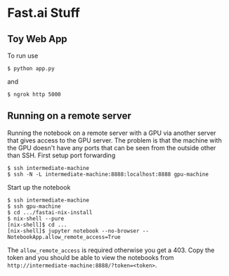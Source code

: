 # Fast.ai Stuff

## Toy Web App

To run use

    $ python app.py

and

    $ ngrok http 5000

## Running on a remote server

Running the notebook on a remote server with a GPU via another server
that gives access to the GPU server. The problem is that the machine
with the GPU doesn't have any ports that can be seen from the outside
other than SSH. First setup port forwarding

    $ ssh intermediate-machine
    $ ssh -N -L intermediate-machine:8888:localhost:8888 gpu-machine

Start up the notebook

    $ ssh intermediate-machine
    $ ssh gpu-machine
    $ cd .../fastai-nix-install
    $ nix-shell --pure
    [nix-shell]$ cd ...
    [nix-shell]$ jupyter notebook --no-browser --NotebookApp.allow_remote_access=True

The `allow_remote_access` is required otherwise you get a 403. Copy
the token and you should be able to view the notebooks from
`http://intermediate-machine:8888/?token=<token>`.
